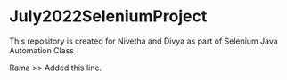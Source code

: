 # July2022SeleniumProject
This repository is created for Nivetha and Divya as part of Selenium Java Automation Class

Rama >> Added this line.
